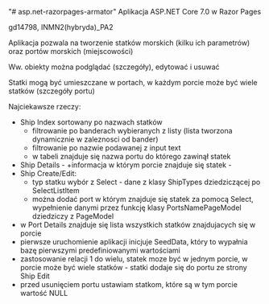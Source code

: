 "# asp.net-razorpages-armator" 
Aplikacja ASP.NET Core 7.0 w Razor Pages

gd14798, INMN2(hybryda)_PA2

Aplikacja pozwala na tworzenie statków morskich (kilku ich parametrów) oraz portów morskich (miejscowości)

Ww. obiekty można podglądać (szczegóły), edytować i usuwać

Statki mogą być umieszczane w portach, w każdym porcie może być wiele statków (szczegóły portu)

Najciekawsze rzeczy:
- Ship Index sortowany po nazwach statków
	- filtrowanie po banderach wybieranych z listy (lista tworzona dynamicznie w zaleznosci od bander)
	- filtrowanie po nazwie podawanej z input text
	- w tabeli znajduje się nazwa portu do którego zawinął statek
- Ship Details - +informacja w którym porcie znajduje się statek - 
- Ship Create/Edit:
	- typ statku wybór z Select - dane z klasy ShipTypes dziedziczącej po SelectListItem
	- można dodać port w którym znajduje się statek za pomocą Select, wypełnienie danymi przez funkcję klasy PortsNamePageModel dziedziczy z PageModel
- w Port Details znajduje się  lista wszystkich statków znajdujacych się w porcie
- pierwsze uruchomienie aplikacji inicjuje SeedData, który to wypałnia bazę pierwszymi predefiniowanymi wartościami
- zastosowanie relacji 1 do wielu, statek moze być w jednym porcie, w porcie może być wiele statków - statki dodaje się do portu ze strony Ship Edit
- przed usunięciem portu ustawiam statkom, które są w tym porcie wartość NULL
